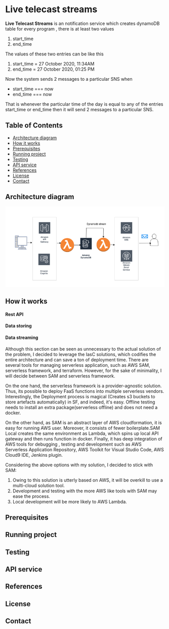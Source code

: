 # Live telecast streams

**Live Telecast Streams** is an notification service which creates dynamoDB table for every program , there is at least two values

1. start_time
2. end_time

The values of these two entries can be like this

1. start_time = 27 October 2020, 11:34AM
2. end_time = 27 October 2020, 01:25 PM

Now the system sends 2 messages to a particular SNS when

* start_time === now
* end_time === now

That is whenever the particular time of the day is equal to any of the entries start_time or end_time then it will send 2 messages to a particular SNS.

## Table of Contents

* [Architecture diagram](#architecture-diagram)
* [How it works](#how-it-works)
* [Prerequisites](#prerequisites)
* [Running project](#running-project)
* [Testing](#testing)
* [API service](#api-service)
* [References](#references)
* [License](#license)
* [Contact](#contact)

## Architecture diagram

![MVP Architecture](./images/iteration.png)

## How it works

#### Rest API

#### Data storing

#### Data streaming

Although this section can be seen as unnecessary to the actual solution of the problem,  I decided to leverage the IasC solutions, which codifies the entire architecture and can save a ton of deployment time. There are several tools for managing serverless application, such as AWS SAM, serverless framework, and terraform. However, for the sake of minimality, I will decide between SAM and serverless framework.

 On the one hand, the serverless framework is a provider-agnostic solution. Thus, its possible to deploy FaaS functions into multiple serverless vendors. Interestingly, the Deployment process is magical (Creates s3 buckets to store artefacts automatically) in SF, and indeed, it's easy. Offline testing needs to install an extra package(serverless offline) and does not need a docker.

 On the other hand, as SAM is an abstract layer of AWS cloudformation, it is easy for running AWS user. Moreover, it consists of fewer boilerplate.SAM Local creates the same environment as Lambda, which spins up local API gateway and then runs function in docker. Finally, it has deep integration of AWS tools for debugging , testing and development such as  AWS Serverless Application Repository, AWS Toolkit for Visual Studio Code, AWS Cloud9 IDE, Jenkins plugin.

 Considering the above options with my solution, I decided to stick with SAM:
1. Owing to this solution is utterly based on AWS, it will be overkill to use a multi-cloud solution tool.
2. Development and testing with the more AWS like tools with SAM may ease the process.
3. Local development will be more likely to AWS Lambda.  


## Prerequisites

## Running project

## Testing

## API service

## References

## License

## Contact
